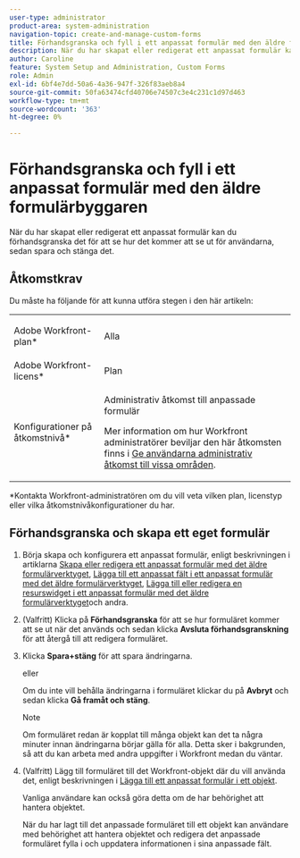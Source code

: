 ```yaml
---
user-type: administrator
product-area: system-administration
navigation-topic: create-and-manage-custom-forms
title: Förhandsgranska och fyll i ett anpassat formulär med den äldre formulärbyggaren
description: När du har skapat eller redigerat ett anpassat formulär kan du förhandsgranska det för att se hur det kommer att se ut för användarna, sedan spara och stänga det.
author: Caroline
feature: System Setup and Administration, Custom Forms
role: Admin
exl-id: 6bf4e7dd-50a6-4a36-947f-326f83aeb8a4
source-git-commit: 50fa63474cfd40706e74507c3e4c231c1d97d463
workflow-type: tm+mt
source-wordcount: '363'
ht-degree: 0%

---
```


# Förhandsgranska och fyll i ett anpassat formulär med den äldre formulärbyggaren

När du har skapat eller redigerat ett anpassat formulär kan du förhandsgranska det för att se hur det kommer att se ut för användarna, sedan spara och stänga det.

## Åtkomstkrav

Du måste ha följande för att kunna utföra stegen i den här artikeln:

<table style="table-layout:auto"> 
 <col> 
 <col> 
 <tbody> 
  <tr data-mc-conditions=""> 
   <td role="rowheader"> <p>Adobe Workfront-plan*</p> </td> 
   <td>Alla</td> 
  </tr> 
  <tr> 
   <td role="rowheader">Adobe Workfront-licens*</td> 
   <td>Plan</td> 
  </tr> 
  <tr data-mc-conditions=""> 
   <td role="rowheader">Konfigurationer på åtkomstnivå*</td> 
   <td> <p>Administrativ åtkomst till anpassade formulär</p> <p>Mer information om hur Workfront administratörer beviljar den här åtkomsten finns i <a href="../../../administration-and-setup/add-users/configure-and-grant-access/grant-users-admin-access-certain-areas.md" class="MCXref xref">Ge användarna administrativ åtkomst till vissa områden</a>.</p> </td> 
  </tr>  
 </tbody> 
</table>

&#42;Kontakta Workfront-administratören om du vill veta vilken plan, licenstyp eller vilka åtkomstnivåkonfigurationer du har.

## Förhandsgranska och skapa ett eget formulär

1. Börja skapa och konfigurera ett anpassat formulär, enligt beskrivningen i artiklarna [Skapa eller redigera ett anpassat formulär med det äldre formulärverktyget](../../../administration-and-setup/customize-workfront/create-manage-custom-forms/create-or-edit-a-custom-form.md), [Lägga till ett anpassat fält i ett anpassat formulär med det äldre formulärverktyget](../../../administration-and-setup/customize-workfront/create-manage-custom-forms/add-a-custom-field-to-a-custom-form.md), [Lägga till eller redigera en resurswidget i ett anpassat formulär med det äldre formulärverktyget](../../../administration-and-setup/customize-workfront/create-manage-custom-forms/add-widget-or-edit-its-properties-in-a-custom-form.md)och andra.

1. (Valfritt) Klicka på **Förhandsgranska** för att se hur formuläret kommer att se ut när det används och sedan klicka **Avsluta förhandsgranskning** för att återgå till att redigera formuläret.

1. Klicka **Spara+stäng** för att spara ändringarna.

   eller

   Om du inte vill behålla ändringarna i formuläret klickar du på **Avbryt** och sedan klicka **Gå framåt och stäng**.

   >[!NOTE]
   >
   >Om formuläret redan är kopplat till många objekt kan det ta några minuter innan ändringarna börjar gälla för alla. Detta sker i bakgrunden, så att du kan arbeta med andra uppgifter i Workfront medan du väntar.

1. (Valfritt) Lägg till formuläret till det Workfront-objekt där du vill använda det, enligt beskrivningen i [Lägga till ett anpassat formulär i ett objekt](../../../workfront-basics/work-with-custom-forms/add-a-custom-form-to-an-object.md).

   Vanliga användare kan också göra detta om de har behörighet att hantera objektet.

   När du har lagt till det anpassade formuläret till ett objekt kan användare med behörighet att hantera objektet och redigera det anpassade formuläret fylla i och uppdatera informationen i sina anpassade fält.
